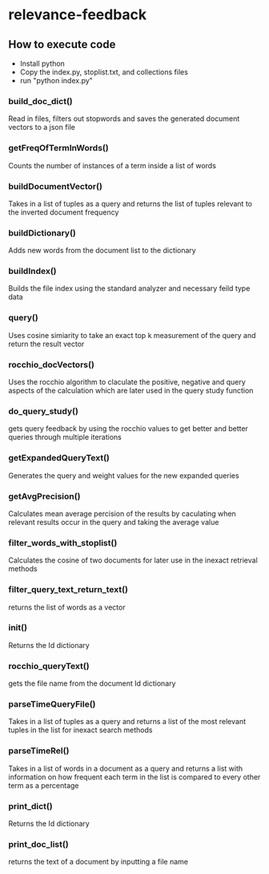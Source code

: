 # relevance-feedback

## How to execute code
  - Install python
  - Copy the index.py, stoplist.txt, and collections files
  - run "python index.py"

### build_doc_dict()
Read in files, filters out stopwords and saves the generated document vectors to a json file

### getFreqOfTermInWords()
Counts the number of instances of a term inside a list of words

### buildDocumentVector()
Takes in a list of tuples as a query and returns the list of tuples relevant to the inverted document frequency

### buildDictionary()
Adds new words from the document list to the dictionary

### buildIndex()
Builds the file index using the standard analyzer and necessary feild type data

### query()
Uses cosine simiarity to take an exact top k measurement of the query and return the result vector

### rocchio_docVectors()
Uses the rocchio algorithm to claculate the positive, negative and query aspects of the calculation which are later used in the query study function

### do_query_study()
gets query feedback by using the rocchio values to get better and better queries through multiple iterations

### getExpandedQueryText()
Generates the query and weight values for the new expanded queries

### getAvgPrecision()
Calculates mean average percision of the results by caculating when relevant results occur in the query and taking the average value

### filter_words_with_stoplist()
Calculates the cosine of two documents for later use in the inexact retrieval methods

### filter_query_text_return_text()
returns the list of words as a vector

### __init__()
Returns the Id dictionary

### rocchio_queryText()
gets the file name from the document Id dictionary

### parseTimeQueryFile()
Takes in a list of tuples as a query and returns a list of the most relevant tuples in the list for inexact search methods

### parseTimeRel()
Takes in a list of words in a document as a query and returns a list with information on how frequent each term in the list is compared to every other term as a percentage

### print_dict()
Returns the Id dictionary

### print_doc_list()
returns the text of a document by inputting a file name

